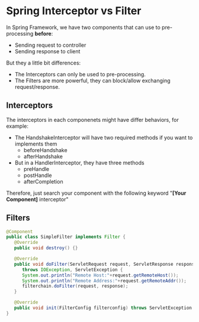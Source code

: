 # Spring Interceptor vs Filter

In Spring Framework, we have two components that can use to pre-processing __before__:

* Sending request to controller
* Sending response to client

But they a little bit differences:

* The Interceptors can only be used to pre-processing.
* The Filters are more powerful, they can block/allow exchanging request/response.

## Interceptors

The interceptors in each componenets might have differ behaviors, for example:

* The HandshakeInterceptor will have two required methods if you want to implements them
  * beforeHandshake
  * afterHandshake
* But in a HandlerInterceptor, they have three methods
  * preHandle
  * postHandle
  * afterCompletion

Therefore, just search your component with the following keyword "__[Your Component]__ interceptor"

## Filters

```java
@Component
public class SimpleFilter implements Filter {
   @Override
   public void destroy() {}

   @Override
   public void doFilter(ServletRequest request, ServletResponse response, FilterChain filterchain) 
      throws IOException, ServletException {
      System.out.println("Remote Host:"+request.getRemoteHost());
      System.out.println("Remote Address:"+request.getRemoteAddr());
      filterchain.doFilter(request, response);
   }

   @Override
   public void init(FilterConfig filterconfig) throws ServletException {}
}
```
